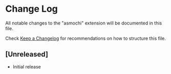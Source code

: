 # Change Log

All notable changes to the "asmochi" extension will be documented in this file.

Check [Keep a Changelog](http://keepachangelog.com/) for recommendations on how to structure this file.

## [Unreleased]

- Initial release